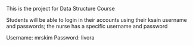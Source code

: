 This is the project for Data Structure Course

Students will be able to login in their accounts using their ksain username and passwords; the nurse has a specific username and password 

Username: mrskim
Password: livora
